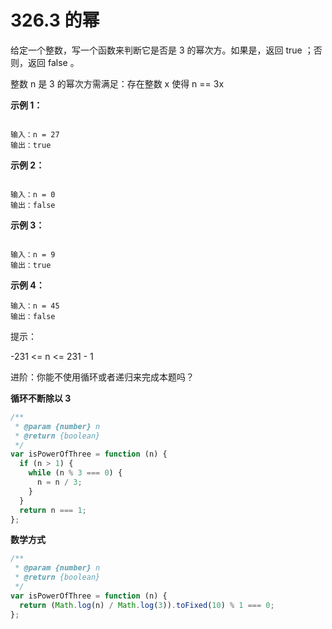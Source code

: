 # 326.3 的幂

给定一个整数，写一个函数来判断它是否是 3 的幂次方。如果是，返回 true ；否则，返回 false 。

整数 n 是 3 的幂次方需满足：存在整数 x 使得 n == 3x

**示例 1：**

```

输入：n = 27
输出：true
```

**示例 2：**

```

输入：n = 0
输出：false
```

**示例 3：**

```

输入：n = 9
输出：true
```

**示例 4：**

```
输入：n = 45
输出：false
```

提示：

-231 <= n <= 231 - 1

进阶：你能不使用循环或者递归来完成本题吗？

**循环不断除以 3**
```js
/**
 * @param {number} n
 * @return {boolean}
 */
var isPowerOfThree = function (n) {
  if (n > 1) {
    while (n % 3 === 0) {
      n = n / 3;
    }
  }
  return n === 1;
};
```

**数学方式**
```js
/**
 * @param {number} n
 * @return {boolean}
 */
var isPowerOfThree = function (n) {
  return (Math.log(n) / Math.log(3)).toFixed(10) % 1 === 0;
};
```

